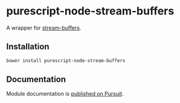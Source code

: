 # purescript-node-stream-buffers

A wrapper for [stream-buffers](https://www.npmjs.com/package/stream-buffers).

## Installation

```bash
bower install purescript-node-stream-buffers
```

## Documentation

Module documentation
is
[published on Pursuit](http://pursuit.purescript.org/packages/purescript-node-stream-buffers).
